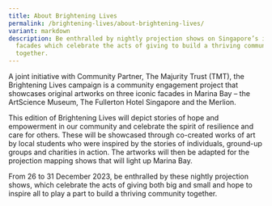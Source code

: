 ```yaml
---
title: About Brightening Lives
permalink: /brightening-lives/about-brightening-lives/
variant: markdown
description: Be enthralled by nightly projection shows on Singapore’s iconic
  facades which celebrate the acts of giving to build a thriving community
  together.
---
```

A joint initiative with Community Partner, The Majurity Trust (TMT), the Brightening Lives campaign is a community engagement project that showcases original artworks on three iconic facades in Marina Bay  –  the ArtScience Museum, The Fullerton Hotel Singapore and the Merlion.

This edition of Brightening Lives will depict stories of hope and empowerment in our community and celebrate the spirit of resilience and care for others. These will be showcased through co-created works of art by local students who were inspired by the stories of individuals, ground-up groups and charities in action. The artworks will then be adapted for the projection mapping shows that will light up Marina Bay.

From 26 to 31 December 2023, be enthralled by these nightly projection shows, which celebrate the acts of giving both big and small and hope to inspire all to play a part to build a thriving community together.